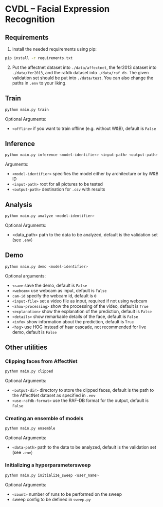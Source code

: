 # CVDL – Facial Expression Recognition

## Requirements

1. Install the needed requirements using pip:

```bash
pip install -r requirements.txt
```

2. Put the affectnet dataset into `./data/affectnet`, the fer2013 dataset into `./data/fer2013`, and the rafdb dataset into `./data/raf_db`. The given validation set should be put into `./data/test`. You can also change the paths in `.env` to your liking.

## Train

```bash
python main.py train
```

Optional Arguments:

- `<offline>` if you want to train offline (e.g. without W&B), default is `False`

## Inference

```bash
python main.py inference <model-identifier> <input-path> <output-path>
```

Arguments:

- `<model-identifier>` specifies the model either by architecture or by W&B ID
- `<input-path>` root for all pictures to be tested
- `<output-path>` destination for `.csv` with results

## Analysis

```bash
python main.py analyze <model-identifier>
```

Optional Arguments:

- <data_path> path to the data to be analyzed, default is the validation set (see `.env`)

## Demo

```bash
python main.py demo <model-identifier> 
```

Optional arguments:
- `<save` save the demo, default is `False`
- `<webcam>` use webcam as input, default is `False`
- `cam-id` specify the webcam id, default is `0`
- `<input-file>` set a video file as input, required if not using webcam
- `<show-processing>` show the processing of the video, default is `True`
- `<explanation>` show the explanation of the prediction, default is `False`
- `<details>` show remarkable details of the face, default is `False`
- `<info>` show information about the prediction, default is `True`
- `<hog>` use HOG instead of haar cascade, not recommended for live demo, default is `False`


## Other utilities

### Clipping faces from AffectNet

```bash
python main.py clipped
```

Optional Arguments:

- `<output-dir>` directory to store the clipped faces, default is the path to the AffectNet dataset as specified in `.env`
- `<use-rafdb-format>` use the RAF-DB format for the output, default is `False`

### Creating an ensemble of models

```bash
python main.py ensemble
```

Optional Arguments:

- `<data-path>` path to the data to be analyzed, default is the validation set (see `.env`)

### Initializing a hyperparametersweep

```bash
python main.py initialize_sweep <user_name>
```

Optional Arguments:

- `<count>` number of runs to be performed on the sweep
- sweep config to be defined in `sweep.py` 


